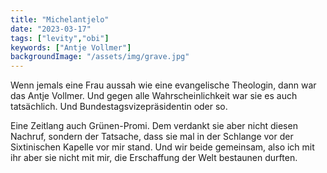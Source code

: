 ```yaml
---
title: "Michelantjelo"
date: "2023-03-17"
tags: ["levity","obi"]
keywords: ["Antje Vollmer"]
backgroundImage: "/assets/img/grave.jpg"
---
```

Wenn jemals eine Frau aussah wie eine evangelische Theologin, dann war das Antje Vollmer. Und gegen alle Wahrscheinlichkeit war sie es auch tatsächlich. Und Bundestagsvizepräsidentin oder so.

Eine Zeitlang auch Grünen-Promi. Dem verdankt sie aber nicht diesen Nachruf, sondern der Tatsache, dass sie mal in der Schlange vor der Sixtinischen Kapelle vor mir stand. Und wir beide gemeinsam, also ich mit ihr aber sie nicht mit mir, die Erschaffung der Welt bestaunen durften.